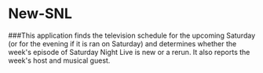 # New-SNL

###This application finds the television schedule for the upcoming Saturday (or for the evening if it is ran on Saturday) and determines whether the week's episode of Saturday Night Live is new or a rerun. It also reports the week's host and musical guest.
